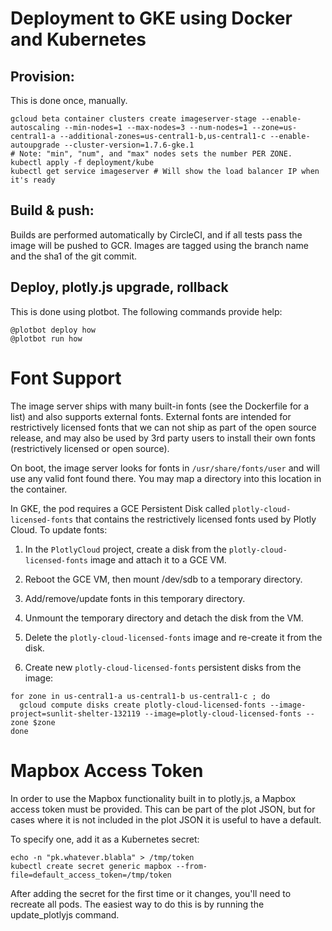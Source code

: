 # Deployment to GKE using Docker and Kubernetes

## Provision:

This is done once, manually.

```
gcloud beta container clusters create imageserver-stage --enable-autoscaling --min-nodes=1 --max-nodes=3 --num-nodes=1 --zone=us-central1-a --additional-zones=us-central1-b,us-central1-c --enable-autoupgrade --cluster-version=1.7.6-gke.1
# Note: "min", "num", and "max" nodes sets the number PER ZONE.
kubectl apply -f deployment/kube
kubectl get service imageserver # Will show the load balancer IP when it's ready
```

## Build & push:

Builds are performed automatically by CircleCI, and if all tests pass the image
will be pushed to GCR. Images are tagged using the branch name and the
sha1 of the git commit.

## Deploy, plotly.js upgrade, rollback

This is done using plotbot. The following commands provide help:

```
@plotbot deploy how
@plotbot run how
```

# Font Support

The image server ships with many built-in fonts (see the Dockerfile for a list)
and also supports external fonts. External fonts are intended for restrictively
licensed fonts that we can not ship as part of the open source release, and
may also be used by 3rd party users to install their own fonts (restrictively
licensed or open source).

On boot, the image server looks for fonts in `/usr/share/fonts/user` and will
use any valid font found there. You may map a directory into this location in
the container.

In GKE, the pod requires a GCE Persistent Disk called
`plotly-cloud-licensed-fonts` that contains the restrictively licensed fonts
used by Plotly Cloud. To update fonts:

1. In the `PlotlyCloud` project, create a disk from the
`plotly-cloud-licensed-fonts` image and attach it to a GCE VM.

2. Reboot the GCE VM, then mount /dev/sdb to a temporary directory.

3. Add/remove/update fonts in this temporary directory.

4. Unmount the temporary directory and detach the disk from the VM.

5. Delete the `plotly-cloud-licensed-fonts` image and re-create it from the disk.

6. Create new `plotly-cloud-licensed-fonts` persistent disks from the image:

```
for zone in us-central1-a us-central1-b us-central1-c ; do
  gcloud compute disks create plotly-cloud-licensed-fonts --image-project=sunlit-shelter-132119 --image=plotly-cloud-licensed-fonts --zone $zone
done
```

# Mapbox Access Token

In order to use the Mapbox functionality built in to plotly.js, a Mapbox
access token must be provided. This can be part of the plot JSON, but for cases
where it is not included in the plot JSON it is useful to have a default.

To specify one, add it as a Kubernetes secret:

```
echo -n "pk.whatever.blabla" > /tmp/token
kubectl create secret generic mapbox --from-file=default_access_token=/tmp/token
```

After adding the secret for the first time or it changes, you'll need to recreate
all pods. The easiest way to do this is by running the update_plotlyjs command.
